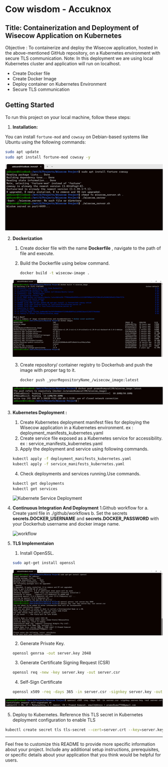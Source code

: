 # Cow wisdom  - Accuknox

## Title: Containerization and Deployment of Wisecow Application on Kubernetes 
Objective : To containerize and deploy the Wisecow application, hosted in the
above-mentioned GitHub repository, on a Kubernetes environment with secure TLS
communication. 
Note: In this deployment we are using local Kubernetes cluster and application will run on localhost.




- Create Docker file 
- Create Docker Image
- Deploy container on Kubernetes Environment
- Secure TLS communication
  

## Getting Started

To run this project on your local machine, follow these steps:

1. **Installation:**

You can install `fortune-mod` and `cowsay` on Debian-based systems like Ubuntu using the following commands:

```bash
sudo apt update
sudo apt install fortune-mod cowsay -y
```
![WisecowRun](wisecowRun.png)


2. **Dockerization**
   1. Create docker file with the name **Dockerfile** , navigate to the path of file and execute.
   2. Build the Dockerfile using below command.
      
      ```bash
      docker build -t wisecow-image .
      ```
   ![Docker Images](DockerImages.png)
   
   3. Create repository/ container registry to Dockerhub and push the image with proper tag to it.
      
      ```bash
      docker push _yourRepositoryName_/wisecow_image:latest
      ```

   ![Dockerization](ImagePush.png)
   

2. **Kubernetes Deployment :**
 
   1. Create Kubernetes deployment manifest files for deploying the Wisecow application in a Kubernetes environment. ex : deployment_manifests_kubernetes.yaml
   2. Create service file exposed as a Kubernetes service for accessibility. ex : service_manifests_kubernetes.yaml
   3. Apply the deployment and service using following commands.

   ```bash
   kubectl apply -f deployment_manifests_kubernetes.yaml
   kubectl apply -f service_manifests_kubernetes.yaml
   ```
      
   4. Check deployments and services running.Use commands.
      
    ```bash
   kubectl get deployments
   kubectl get services
   ```
    ![Kubernete  Service Deployment](status.png)
   
5. **Continuous Integration And Deployment**
   1.Github workflow for
   a. Create yaml file in ./github/workflows
   b. Set the secrets **secrets.DOCKER_USERNAME** and **secrets.DOCKER_PASSWORD** with your Dockerhub username and docker image name.
   
   ![workflow](workflow.png)

6. **TLS Implementaion**
   1. Install OpenSSL.
      
   ```bash
   sudo apt-get install openssl  
   ```
   ![openssl](openssl.png)

   
   2. Generate Private Key.
      
   ```bash
   openssl genrsa -out server.key 2048
   ```
   3. Generate Certificate Signing Request (CSR)
      
   ```bash
   openssl req -new -key server.key -out server.csr
   ```
   4. Self-Sign Certificate
      
   ```bash
   openssl x509 -req -days 365 -in server.csr -signkey server.key -out server.crt
   ```
![Certificate](sert.png)
   
   5. Deploy to Kubernetes. Reference this TLS secret in Kubernetes deployment configuration to enable TLS
      
   ```bash
   kubectl create secret tls tls-secret --cert=server.crt --key=server.key
   ```

---

Feel free to customize this README to provide more specific information about your project. Include any additional setup instructions, prerequisites, or specific details about your application that you think would be helpful for users.
